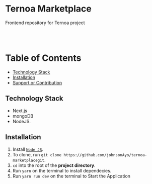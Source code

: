 # Ternoa Marketplace
Frontend repository for Ternoa project

<br />
<br />

# Table of Contents
- [Technology Stack](#technology-stack)
- [Installation](#installation)
- [Support or Contribution](#Support~Contribution)

## Technology Stack
- Next.js
- mongoDB
- NodeJS.

## Installation
1. Install [`Node JS`](https://nodejs.org/en/).
2. To clone, run `git clone https://github.com/johnsonAyo/ternoa-marketplacegit`.
3. `cd` into the root of the **project directory**.
4. Run `yarn` on the terminal to install dependecies.
5. Run `yarn run dev` on the terminal to Start the Application

